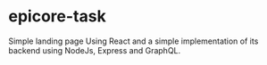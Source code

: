 # epicore-task
Simple landing page Using React and a simple implementation of its backend using NodeJs, Express and GraphQL.
